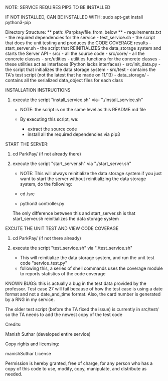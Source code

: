 NOTE: SERVICE REQUIRES PIP3 TO BE INSTALLED

IF NOT INSTALLED, CAN BE INSTALLED WITH: sudo apt-get install python3-pip

Directory Structure:
  ** path: /Parpkay/file_from_below **
    - requirements.txt - the required dependencies for the service
    - test_service.sh - the script that does the unit testing and produces the CODE COVERAGE results
    - start_server.sh - the script that REINITIALIZES the data_storage system and starts the Server API
    - src/ - all the source code
    - src/core/ - all the concrete classes
    - src/utlities - utilities functions for the concrete classes
      		   - these utilities act as interfaces (Python lacks interfaces)
    - src/init_data.py - the script that initializes the data storage system
    - src/test - contains the TA's test script (not the latest that he made on 11/13)
    - data_storage/ - contains all the serialized data_object files for each class

INSTALLATION INSTRUCTIONS

1. execute the script "install_service.sh" via- "./install_service.sh"

   - NOTE: the script is on the same level as this README.md file

   - By executing this script, we:
     	- extract the source code
     	- install all the required dependencies via pip3


START THE SERVER:
1. cd ParkPay/ (if not already there)
2. execute the script "start_server.sh" via "./start_server.sh"

   - NOTE: This will always reinitialize the data storage system
   if you just want to start the server without reinitializing the data storage system,
   do the following:

   - cd /src
   - python3 controller.py

   The only difference between this and start_server.sh is that start_server.sh reinitializes the data storage system


EXCUTE THE UNIT TEST AND VIEW CODE COVERAGE

1. cd ParkPay/ (if not there already)
2. execute the script "test_service.sh" via "./test_service.sh"

   - This will reinitialize the data storage system, and run the unit test code "service_test.py"
   - following this, a series of shell commands uses the coverage module to reports statistics of the code coverage



KNOWN BUGS:
this is actually a bug in the test data provided by the professor. Test case
 27 will fail because of how the test case is using a date format and not a date_and_time format. Also, the card number is generated by a RNG in my service.

The older test script (before the TA fixed the issue) is currently in src/test/ so the TA needs to add the newest copy of the test code


Credits:

Manish Suthar (developed entire service)

Copy rights and licensing:

manishSuthar License

Permission is hereby granted, free of charge, for any person who has a copy of this code to use, modify, copy, manipulate, and distribute as needed.